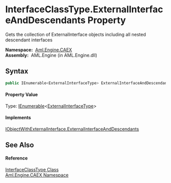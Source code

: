 InterfaceClassType.ExternalInterfaceAndDescendants Property
===========================================================
Gets the collection of ExternalInterface objects including all nested descendant interfaces

  **Namespace:**  [Aml.Engine.CAEX][1]  
  **Assembly:**  AML.Engine (in AML.Engine.dll)

Syntax
------

```csharp
public IEnumerable<ExternalInterfaceType> ExternalInterfaceAndDescendants { get; }
```

#### Property Value
Type: [IEnumerable][2]&lt;[ExternalInterfaceType][3]>
#### Implements
[IObjectWithExternalInterface.ExternalInterfaceAndDescendants][4]  


See Also
--------

#### Reference
[InterfaceClassType Class][5]  
[Aml.Engine.CAEX Namespace][1]  

[1]: ../README.md
[2]: https://docs.microsoft.com/dotnet/api/system.collections.generic.ienumerable-1
[3]: ../ExternalInterfaceType/README.md
[4]: ../IObjectWithExternalInterface/ExternalInterfaceAndDescendants.md
[5]: README.md
[6]: https://www.automationml.org
[7]: ../../icons/logoShade.png